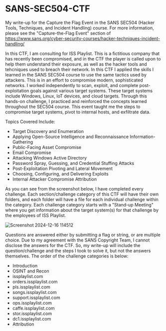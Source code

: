 # SANS-SEC504-CTF

My write-up for the Capture the Flag Event in the SANS SEC504 (Hacker Tools, Techniques, and Incident Handling) course. For more information, please see the "Capture-the-Flag Event" section of https://www.sans.org/cyber-security-courses/hacker-techniques-incident-handling/

In this CTF, I am consulting for ISS Playlist. This is a fictitious company that has recently been compromised, and in the CTF the player is called upon to help them understand their exposure, as well as the hacker tools and tehcniques used to breach their network. In this CTF I applied the skills I learned in the SANS SEC504 course to use the same tactics used by attackers. This is in an effort to compromise modern, sophisticated networks. I worked independently to scan, exploit, and complete post-exploitation goals against various target systems. These target systems include Windows, Linux, IoT devices, and cloud targets. Through this hands-on challenge, I practiced and reinforced the concepts learned throughout the SEC504 course. This event taught me the steps to compromise target systems, pivot to internal hosts, and exfiltrate data. 

Topics Covered Include: 
* Target Discovery and Enumeration
* Applying Open-Source Intelligence and Reconnaissance Information-Gathering
* Public-Facing Asset Compromise
* Email Compromise
* Attacking Windows Active Directory
* Password Spray, Guessing, and Credential Stuffing Attacks
* Post-Exploitation Pivoting and Lateral Movement
* Choosing, Configuring, and Delivering Exploits
* Internal Attacker Compromise Attribution

As you can see from the screenshot below, I have completed every challenge. Each section/challenge category of this CTF will have their own folders, and each folder will have a file for each individual challenge within the category. Each challenge category starts with a "Stand-up Meeting" where you get information about the target system(s) for that challenge by the employees of ISS Playlist. 

![Screenshot 2024-12-16 114512](https://github.com/user-attachments/assets/73805530-a97f-4ea8-aa0c-92273592a904)

Questions are answered either by submitting a flag or string, or are multiple choice. Due to my agreement with the SANS Copyright Team, I cannot disclose the answers for the CTF. So, my write-up will include the question/challenge and the steps I took to solve it, but not the answers themselves. The order of the challenge categories is below:

* Introduction
* OSINT and Recon
* issplaylist.com 
* orders.issplaylist.com
* pls.issplaylist.com
* songs.issplaylist.com
* support.issplaylist.com
* ops.issplaylist.com
* caffe.issplaylist.com
* stor.issplaylist.com
* dc1.issplaylist.com
* Attribution
